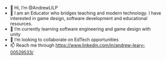 - 👋 Hi, I’m @AndrewLILP
- 👀 I am an Educator who bridges teaching and modern technology. I have interested in game design, software development and educational resources.
- 🌱 I’m currently learning software engineering and game design with unity
- 💞️ I’m looking to collaborate on EdTech opportunities
- 📫 Reach me through https://www.linkedin.com/in/andrew-leary-00529533/


<!---
AndrewLILP/AndrewLILP is a ✨ special ✨ repository because its `README.md` (this file) appears on your GitHub profile.
You can click the Preview link to take a look at your changes.

- 😄 Pronouns: ...
- ⚡ Fun fact: ...
--->
